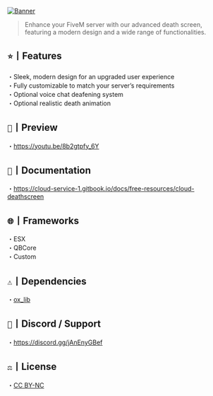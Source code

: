 [![Banner](https://i.imgur.com/pqcx26k.png)](https://discord.gg/jAnEnyGBef)
> Enhance your FiveM server with our advanced death screen, featuring a modern design and a wide range of functionalities.

## ` ⭐ `丨Features
・Sleek, modern design for an upgraded user experience<br>・Fully customizable to match your server’s requirements<br>・Optional voice chat deafening system<br>・Optional realistic death animation

## ` 📸 `丨Preview
・https://youtu.be/8b2gtpfy_6Y

## ` 📄 `丨Documentation
・https://cloud-service-1.gitbook.io/docs/free-resources/cloud-deathscreen

## ` 🌐 `丨Frameworks
・ESX<br>・QBCore<br>・Custom

## ` ⚠️ `丨Dependencies
・[ox_lib](https://github.com/overextended/ox_lib/releases/)

## ` 🔗 `丨Discord / Support
・https://discord.gg/jAnEnyGBef

## ` ⚖️ `丨License
・[CC BY-NC](https://creativecommons.org/licenses/by-nc/4.0/)
